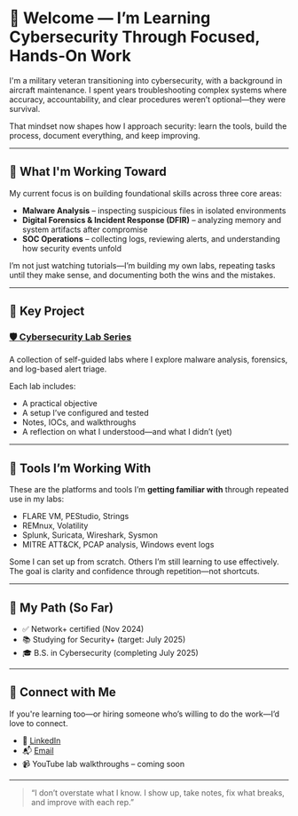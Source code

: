# 👋 Welcome — I’m Learning Cybersecurity Through Focused, Hands-On Work

I'm a military veteran transitioning into cybersecurity, with a background in aircraft maintenance. I spent years troubleshooting complex systems where accuracy, accountability, and clear procedures weren’t optional—they were survival.

That mindset now shapes how I approach security: learn the tools, build the process, document everything, and keep improving.

---

## 🎯 What I'm Working Toward

My current focus is on building foundational skills across three core areas:

- **Malware Analysis** – inspecting suspicious files in isolated environments
- **Digital Forensics & Incident Response (DFIR)** – analyzing memory and system artifacts after compromise
- **SOC Operations** – collecting logs, reviewing alerts, and understanding how security events unfold

I’m not just watching tutorials—I’m building my own labs, repeating tasks until they make sense, and documenting both the wins and the mistakes.

---

## 🧪 Key Project

### [🛡️ Cybersecurity Lab Series](https://github.com/Mauro-BT/Cybersecurity-Lab-Series)
A collection of self-guided labs where I explore malware analysis, forensics, and log-based alert triage.

Each lab includes:
- A practical objective
- A setup I’ve configured and tested
- Notes, IOCs, and walkthroughs
- A reflection on what I understood—and what I didn’t (yet)

---

## 🧭 Tools I’m Working With

These are the platforms and tools I’m **getting familiar with** through repeated use in my labs:

- FLARE VM, PEStudio, Strings
- REMnux, Volatility
- Splunk, Suricata, Wireshark, Sysmon
- MITRE ATT&CK, PCAP analysis, Windows event logs

Some I can set up from scratch. Others I’m still learning to use effectively. The goal is clarity and confidence through repetition—not shortcuts.

---

## 📅 My Path (So Far)

- ✅ Network+ certified (Nov 2024)
- 📚 Studying for Security+ (target: July 2025)
- 🎓 B.S. in Cybersecurity (completing July 2025)

---

## 🤝 Connect with Me

If you're learning too—or hiring someone who’s willing to do the work—I’d love to connect.

- 💼 [LinkedIn](www.linkedin.com/in/mauricio-alvarez-torren-78a927365)
- 📬 [Email](mauricio.alvarez_career@outlook.com)
- 📹 YouTube lab walkthroughs – coming soon

---

> “I don’t overstate what I know. I show up, take notes, fix what breaks, and improve with each rep.”
